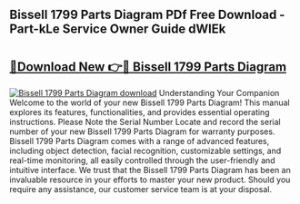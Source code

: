 ## Bissell 1799 Parts Diagram PDf Free Download - Part-kLe Service Owner Guide dWlEk

# <h2><a href="http://dfim99w.blite.top/?on=Bissell+1799+Parts+Diagram">🔗Download New 👉🔴 Bissell 1799 Parts Diagram</a></h2>

[![Bissell 1799 Parts Diagram download](https://i.imgur.com/lujVjoI.png)](http://dfim99w.blite.top/?on=Bissell+1799+Parts+Diagram)
Understanding Your Companion Welcome to the world of your new Bissell 1799 Parts Diagram! This manual explores its features, functionalities, and provides essential operating instructions. Please Note the Serial Number Locate and record the serial number of your new Bissell 1799 Parts Diagram for warranty purposes. Bissell 1799 Parts Diagram comes with a range of advanced features, including object detection, facial recognition, customizable settings, and real-time monitoring, all easily controlled through the user-friendly and intuitive interface. We trust that the Bissell 1799 Parts Diagram has been an invaluable resource in your efforts to master your new product. Should you require any assistance, our customer service team is at your disposal.
